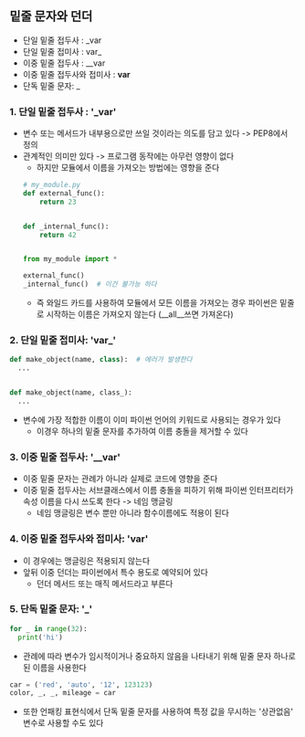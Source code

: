 ## 밑줄 문자와 던더

- 단일 밑줄 접두사 : _var
- 단일 밑줄 접미사 : var_
- 이중 밑줄 접두사 : __var
- 이중 밑줄 접두사와 접미사 : __var__
- 단독 밑줄 문자: _

### 1. 단일 밑줄 접두사 : '_var'

- 변수 또는 메서드가 내부용으로만 쓰일 것이라는 의도를 담고 있다 -> PEP8에서 정의
- 관계적인 의미만 있다 -> 프로그램 동작에는 아무런 영향이 없다
    - 하지만 모듈에서 이름을 가져오는 방법에는 영향을 준다
  ```python
  # my_module.py
  def external_func():
      return 23
  
  
  def _internal_func():
      return 42
  
  
  from my_module import *
  
  external_func()
  _internal_func()  # 이건 불가능 하다 
  ```
    - 즉 와일드 카드를 사용하여 모듈에서 모든 이름을 가져오는 경우 파이썬은 밑줄로 시작하는 이름은 가져오지 않는다 (__all__쓰면 가져온다)

### 2. 단일 밑줄 접미사: 'var_'

```python
def make_object(name, class):  # 에러가 발생한다 
  ...


def make_object(name, class_):
  ...
```

- 변수에 가장 적합한 이름이 이미 파이썬 언어의 키워드로 사용되는 경우가 있다
    - 이경우 하나의 밑줄 문자를 추가하여 이름 충돌을 제거할 수 있다

### 3. 이중 밑줄 접두사: '__var'

- 이중 밑줄 문자는 관례가 아니라 실제로 코드에 영향을 준다
- 이중 밑줄 접두사는 서브클래스에서 이름 충돌을 피하기 위해 파이썬 인터프리터가 속성 이름을 다시 쓰도록 한다 -> 네임 맹글링
    - 네임 맹글링은 변수 뿐만 아니라 함수이름에도 적용이 된다

### 4. 이중 밑줄 접두사와 접미사: '__var__'

- 이 경우에는 맹글링은 적용되지 않는다
- 앞뒤 이중 던더는 파이썬에서 특수 용도로 예약되어 있다
    - 던더 메서드 또는 매직 메서드라고 부른다

### 5. 단독 밑줄 문자: '_'

```python
for _ in range(32):
  print('hi')
```

- 관례에 따라 변수가 임시적이거나 중요하지 않음을 나타내기 위해 밑줄 문자 하나로 된 이름을 사용한다

```python
car = ('red', 'auto', '12', 123123)
color, _, _, mileage = car
```

- 또한 언패킹 표현식에서 단독 밑줄 문자를 사용하여 특정 값을 무시하는 '상관없음' 변수로 사용할 수도 있다 
